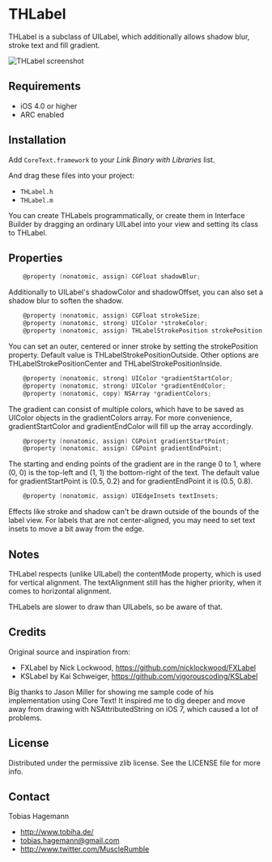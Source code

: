 # THLabel

THLabel is a subclass of UILabel, which additionally allows shadow blur, stroke text and fill gradient.

![THLabel screenshot](https://raw.github.com/MuscleRumble/THLabel/master/screenshot.png "THLabel screenshot")

## Requirements

* iOS 4.0 or higher
* ARC enabled

## Installation

Add `CoreText.framework` to your *Link Binary with Libraries* list.

And drag these files into your project:

- `THLabel.h`
- `THLabel.m`

You can create THLabels programmatically, or create them in Interface Builder by dragging an ordinary UILabel into your view and setting its class to THLabel.

## Properties

``` objective-c
	@property (nonatomic, assign) CGFloat shadowBlur;
```

Additionally to UILabel's shadowColor and shadowOffset, you can also set a shadow blur to soften the shadow.

``` objective-c
	@property (nonatomic, assign) CGFloat strokeSize;
	@property (nonatomic, strong) UIColor *strokeColor;
	@property (nonatomic, assign) THLabelStrokePosition strokePosition;
```

You can set an outer, centered or inner stroke by setting the strokePosition property. Default value is THLabelStrokePositionOutside. Other options are THLabelStrokePositionCenter and THLabelStrokePositionInside.

``` objective-c
	@property (nonatomic, strong) UIColor *gradientStartColor;
	@property (nonatomic, strong) UIColor *gradientEndColor;
	@property (nonatomic, copy) NSArray *gradientColors;
```

The gradient can consist of multiple colors, which have to be saved as UIColor objects in the gradientColors array. For more convenience, gradientStartColor and gradientEndColor will fill up the array accordingly.

``` objective-c
	@property (nonatomic, assign) CGPoint gradientStartPoint;
	@property (nonatomic, assign) CGPoint gradientEndPoint;
```

The starting and ending points of the gradient are in the range 0 to 1, where (0, 0) is the top-left and (1, 1) the bottom-right of the text. The default value for gradientStartPoint is (0.5, 0.2) and for gradientEndPoint it is (0.5, 0.8).

``` objective-c
	@property (nonatomic, assign) UIEdgeInsets textInsets;
```

Effects like stroke and shadow can't be drawn outside of the bounds of the label view. For labels that are not center-aligned, you may need to set text insets to move a bit away from the edge.

## Notes

THLabel respects (unlike UILabel) the contentMode property, which is used for vertical alignment. The textAlignment still has the higher priority, when it comes to horizontal alignment.

THLabels are slower to draw than UILabels, so be aware of that.

## Credits

Original source and inspiration from:

- FXLabel by Nick Lockwood, https://github.com/nicklockwood/FXLabel
- KSLabel by Kai Schweiger, https://github.com/vigorouscoding/KSLabel

Big thanks to Jason Miller for showing me sample code of his implementation using Core Text! It inspired me to dig deeper and move away from drawing with NSAttributedString on iOS 7, which caused a lot of problems.

## License

Distributed under the permissive zlib license. See the LICENSE file for more info.

## Contact

Tobias Hagemann

- http://www.tobiha.de/
- tobias.hagemann@gmail.com
- http://www.twitter.com/MuscleRumble